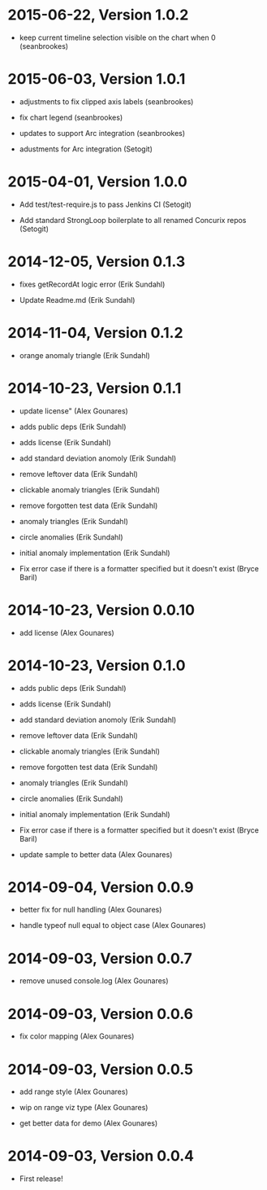 2015-06-22, Version 1.0.2
=========================

 * keep current timeline selection visible on the chart when 0 (seanbrookes)


2015-06-03, Version 1.0.1
=========================

 * adjustments to fix clipped axis labels (seanbrookes)

 * fix chart legend (seanbrookes)

 * updates to support Arc integration (seanbrookes)

 * adustments for Arc integration (Setogit)


2015-04-01, Version 1.0.0
=========================

 * Add test/test-require.js to pass Jenkins CI (Setogit)

 * Add standard StrongLoop boilerplate to all renamed Concurix repos (Setogit)


2014-12-05, Version 0.1.3
=========================

 * fixes getRecordAt logic error (Erik Sundahl)

 * Update Readme.md (Erik Sundahl)


2014-11-04, Version 0.1.2
=========================

 * orange anomaly triangle (Erik Sundahl)


2014-10-23, Version 0.1.1
=========================

 * update license" (Alex Gounares)

 * adds public deps (Erik Sundahl)

 * adds license (Erik Sundahl)

 * add standard deviation anomoly (Erik Sundahl)

 * remove leftover data (Erik Sundahl)

 * clickable anomaly triangles (Erik Sundahl)

 * remove forgotten test data (Erik Sundahl)

 * anomaly triangles (Erik Sundahl)

 * circle anomalies (Erik Sundahl)

 * initial anomaly implementation (Erik Sundahl)

 * Fix error case if there is a formatter specified but it doesn't exist (Bryce Baril)


2014-10-23, Version 0.0.10
==========================

 * add license (Alex Gounares)


2014-10-23, Version 0.1.0
=========================

 * adds public deps (Erik Sundahl)

 * adds license (Erik Sundahl)

 * add standard deviation anomoly (Erik Sundahl)

 * remove leftover data (Erik Sundahl)

 * clickable anomaly triangles (Erik Sundahl)

 * remove forgotten test data (Erik Sundahl)

 * anomaly triangles (Erik Sundahl)

 * circle anomalies (Erik Sundahl)

 * initial anomaly implementation (Erik Sundahl)

 * Fix error case if there is a formatter specified but it doesn't exist (Bryce Baril)

 * update sample to better data (Alex Gounares)


2014-09-04, Version 0.0.9
=========================

 * better fix for null handling (Alex Gounares)

 * handle typeof null equal to object case (Alex Gounares)


2014-09-03, Version 0.0.7
=========================

 * remove unused console.log (Alex Gounares)


2014-09-03, Version 0.0.6
=========================

 * fix color mapping (Alex Gounares)


2014-09-03, Version 0.0.5
=========================

 * add range style (Alex Gounares)

 * wip on range viz type (Alex Gounares)

 * get better data for demo (Alex Gounares)


2014-09-03, Version 0.0.4
=========================

 * First release!
